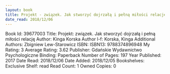 ```yaml
---
layout: book
title: Projekt - związek. Jak stworzyć dojrzałą i pełną miłości relację
date_read: 2018/12/06
---
```


Book Id: 39677003
Title: Projekt: związek. Jak stworzyć dojrzałą i pełną miłości relację
Author: Kinga Korska
Author l-f: Korska, Kinga
Additional Authors: Zbigniew Lew-Starowicz
ISBN: 
ISBN13: 9788374896948
My Rating: 3
Average Rating: 3.62
Publisher: Gdańskie Wydawnictwo Psychologiczne
Binding: Paperback
Number of Pages: 197
Year Published: 2017
Date Read: 2018/12/06
Date Added: 2018/12/05
Bookshelves: 
Exclusive Shelf: read
Read Count: 1
Owned Copies: 0

